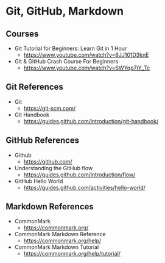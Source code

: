 # Git, GitHub, Markdown

## Courses

- Git Tutorial for Beginners: Learn Git in 1 Hour
  - https://www.youtube.com/watch?v=8JJ101D3knE
- Git & GitHub Crash Course For Beginners
  - https://www.youtube.com/watch?v=SWYqp7iY_Tc

## Git References

- Git
  - https://git-scm.com/
- Git Handbook
  - https://guides.github.com/introduction/git-handbook/

## GitHub References

- Github
  - https://github.com/
- Understanding the GitHub flow
  - https://guides.github.com/introduction/flow/
- GitHub Hello World
  - https://guides.github.com/activities/hello-world/

## Markdown References

- CommonMark
  - https://commonmark.org/
- CommonMark Markdown Reference
  - https://commonmark.org/help/
- CommonMark Markdown Tutorial
  - https://commonmark.org/help/tutorial/
